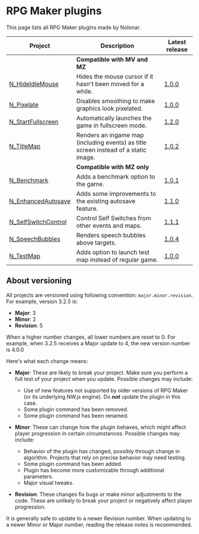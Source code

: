 # RPG Maker plugins
This page lists all RPG Maker plugins made by Nolonar.

| Project                                    | Description                                                                         | Latest release                       |
| ------------------------------------------ | ----------------------------------------------------------------------------------- | ------------------------------------ |
|                                            | **Compatible with MV and MZ**                                                       |                                      |
| [N_HideIdleMouse][N_HideIdleMouse]         | Hides the mouse cursor if it hasn't been moved for a while.                         | [1.0.0][N_HideIdleMouse_release]     |
| [N_Pixelate][N_Pixelate]                   | Disables smoothing to make graphics look pixelated.                                 | [1.0.0][N_Pixelate_release]          |
| [N_StartFullscreen][N_StartFullscreen]     | Automatically launches the game in fullscreen mode.                                 | [1.2.0][N_StartFullscreen_release]   |
| [N_TitleMap][N_TitleMap]                   | Renders an ingame map (including events) as title screen instead of a static image. | [1.0.2][N_TitleMap_release]          |
|                                            | **Compatible with MZ only**                                                         |                                      |
| [N_Benchmark][N_Benchmark]                 | Adds a benchmark option to the game.                                                | [1.0.1][N_Benchmark_release]         |
| [N_EnhancedAutosave][N_EnhancedAutosave]   | Adds some improvements to the existing autosave feature.                            | [1.1.0][N_EnhancedAutosave_release]  |
| [N_SelfSwitchControl][N_SelfSwitchControl] | Control Self Switches from other events and maps.                                   | [1.1.1][N_SelfSwitchControl_release] |
| [N_SpeechBubbles][N_SpeechBubbles]         | Renders speech bubbles above targets.                                               | [1.0.4][N_SpeechBubbles_release]     |
| [N_TestMap][N_TestMap]                     | Adds option to launch test map instead of regular game.                             | [1.0.0][N_TestMap_release]           |


## About versioning
All projects are versioned using following convention: `major.minor.revision`. For example, version 3.2.5 is:
- **Major**: 3
- **Minor**: 2
- **Revision**: 5

When a higher number changes, all lower numbers are reset to 0. For example, when 3.2.5 receives a Major update to 4, the new version number is 4.0.0

Here's what each change means:
- **Major**: These are likely to break your project. Make sure you perform a full test of your project when you update. Possible changes may include:
  - Use of new features not supported by older versions of RPG Maker (or its underlying NW.js engine). Do ***not*** update the plugin in this case.
  - Some plugin command has been removed.
  - Some plugin command has been renamed.

- **Minor**: These can change how the plugin behaves, which might affect player progression in certain circumstances. Possible changes may include:
  - Behavior of the plugin has changed, possibly through change in algorithm. Projects that rely on precise behavior may need testing.
  - Some plugin command has been added.
  - Plugin has become more customizable through additional parameters.
  - Major visual tweaks.

- **Revision**: These changes fix bugs or make minor adjustments to the code. These are unlikely to break your project or negatively affect player progression.

It is generally safe to update to a newer Revision number. When updating to a newer Minor or Major number, reading the release notes is recommended.

  [N_HideIdleMouse]: https://github.com/Nolonar/RM_Plugins-HideIdleMouse
  [N_HideIdleMouse_release]: https://github.com/Nolonar/RM_Plugins-HideIdleMouse/releases/latest/download/N_HideIdleMouse.js

  [N_Pixelate]: https://github.com/Nolonar/RM_Plugins-Pixelate
  [N_Pixelate_release]: https://github.com/Nolonar/RM_Plugins-Pixelate/releases/latest/download/N_Pixelate.js

  [N_StartFullscreen]: https://github.com/Nolonar/RM_Plugins-StartFullscreen
  [N_StartFullscreen_release]: https://github.com/Nolonar/RM_Plugins-StartFullscreen/releases/latest/download/N_StartFullscreen.js

  [N_TitleMap]: https://github.com/Nolonar/RM_Plugins-TitleMap
  [N_TitleMap_release]: https://github.com/Nolonar/RM_Plugins-TitleMap/releases/latest/download/N_TitleMap.js

  [N_Benchmark]: https://github.com/Nolonar/RM_Plugins-Benchmark
  [N_Benchmark_release]: https://github.com/Nolonar/RM_Plugins-Benchmark/releases/latest/download/N_Benchmark.js

  [N_EnhancedAutosave]: https://github.com/Nolonar/RM_Plugins-EnhancedAutosave
  [N_EnhancedAutosave_release]: https://github.com/Nolonar/RM_Plugins-EnhancedAutosave/releases/latest/download/N_EnhancedAutosave.js

  [N_SpeechBubbles]: https://github.com/Nolonar/RM_Plugins-SpeechBubbles
  [N_SpeechBubbles_release]: https://github.com/Nolonar/RM_Plugins-SpeechBubbles/releases/latest/download/N_SpeechBubbles.js
  
  [N_SelfSwitchControl]: https://github.com/Nolonar/RM_Plugins-SelfSwitchControl
  [N_SelfSwitchControl_release]: https://github.com/Nolonar/RM_Plugins-SelfSwitchControl/releases/latest/download/N_SelfSwitchControl.js

  [N_TestMap]: https://github.com/Nolonar/RM_Plugins-TestMap
  [N_TestMap_release]: https://github.com/Nolonar/RM_Plugins-TestMap/releases/latest/download/N_TestMap.js
